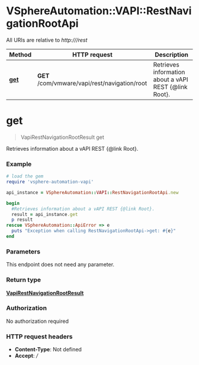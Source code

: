 # VSphereAutomation::VAPI::RestNavigationRootApi

All URIs are relative to *http:///rest*

Method | HTTP request | Description
------------- | ------------- | -------------
[**get**](RestNavigationRootApi.md#get) | **GET** /com/vmware/vapi/rest/navigation/root | Retrieves information about a vAPI REST {@link Root}.


# **get**
> VapiRestNavigationRootResult get

Retrieves information about a vAPI REST {@link Root}.

### Example
```ruby
# load the gem
require 'vsphere-automation-vapi'

api_instance = VSphereAutomation::VAPI::RestNavigationRootApi.new

begin
  #Retrieves information about a vAPI REST {@link Root}.
  result = api_instance.get
  p result
rescue VSphereAutomation::ApiError => e
  puts "Exception when calling RestNavigationRootApi->get: #{e}"
end
```

### Parameters
This endpoint does not need any parameter.

### Return type

[**VapiRestNavigationRootResult**](VapiRestNavigationRootResult.md)

### Authorization

No authorization required

### HTTP request headers

 - **Content-Type**: Not defined
 - **Accept**: */*



